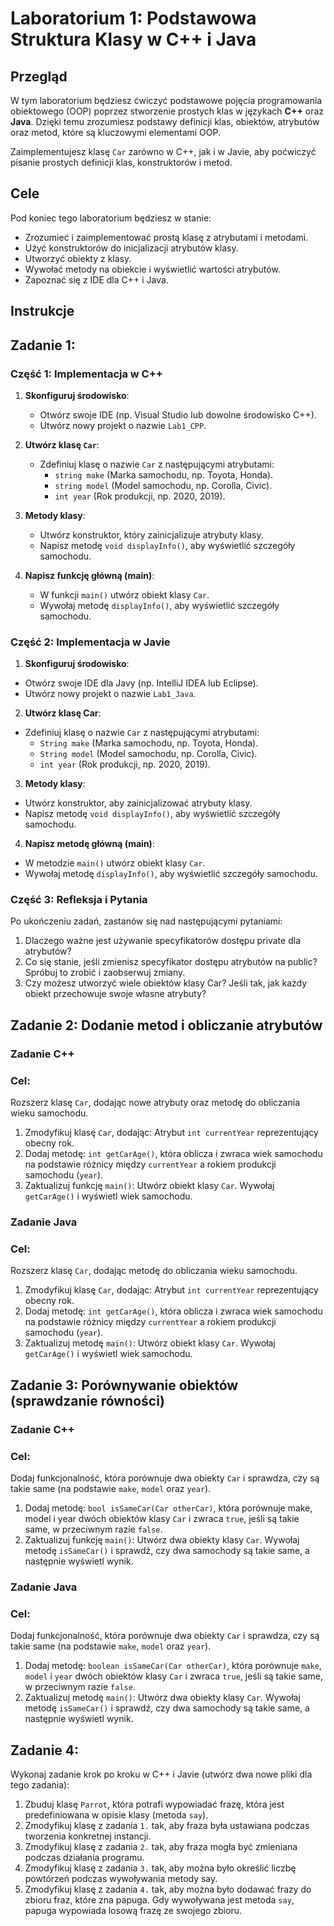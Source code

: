 # Laboratorium 1: Podstawowa Struktura Klasy w C++ i Java

## Przegląd

W tym laboratorium będziesz ćwiczyć podstawowe pojęcia programowania obiektowego (OOP) poprzez stworzenie prostych klas w językach **C++** oraz **Java**. Dzięki temu zrozumiesz podstawy definicji klas, obiektów, atrybutów oraz metod, które są kluczowymi elementami OOP.

Zaimplementujesz klasę `Car` zarówno w C++, jak i w Javie, aby poćwiczyć pisanie prostych definicji klas, konstruktorów i metod.

## Cele

Pod koniec tego laboratorium będziesz w stanie:
- Zrozumieć i zaimplementować prostą klasę z atrybutami i metodami.
- Użyć konstruktorów do inicjalizacji atrybutów klasy.
- Utworzyć obiekty z klasy.
- Wywołać metody na obiekcie i wyświetlić wartości atrybutów.
- Zapoznać się z IDE dla C++ i Java.

## Instrukcje

## Zadanie 1: 

### Część 1: Implementacja w C++

1. **Skonfiguruj środowisko**:
   - Otwórz swoje IDE (np. Visual Studio lub dowolne środowisko C++).
   - Utwórz nowy projekt o nazwie `Lab1_CPP`.

2. **Utwórz klasę `Car`**:
   - Zdefiniuj klasę o nazwie `Car` z następującymi atrybutami:
     - `string make` (Marka samochodu, np. Toyota, Honda).
     - `string model` (Model samochodu, np. Corolla, Civic).
     - `int year` (Rok produkcji, np. 2020, 2019).

3. **Metody klasy**:
   - Utwórz konstruktor, który zainicjalizuje atrybuty klasy.
   - Napisz metodę `void displayInfo()`, aby wyświetlić szczegóły samochodu.

4. **Napisz funkcję główną (main)**:
   - W funkcji `main()` utwórz obiekt klasy `Car`.
   - Wywołaj metodę `displayInfo()`, aby wyświetlić szczegóły samochodu.

### Część 2: Implementacja w Javie

1. **Skonfiguruj środowisko**:
  - Otwórz swoje IDE dla Javy (np. IntelliJ IDEA lub Eclipse).
  - Utwórz nowy projekt o nazwie `Lab1_Java`.

2. **Utwórz klasę Car**:
  - Zdefiniuj klasę o nazwie `Car` z następującymi atrybutami:
    - `String make` (Marka samochodu, np. Toyota, Honda).
    - `String model` (Model samochodu, np. Corolla, Civic).
    - `int year` (Rok produkcji, np. 2020, 2019).

3. **Metody klasy**:
  - Utwórz konstruktor, aby zainicjalizować atrybuty klasy.
  - Napisz metodę `void displayInfo()`, aby wyświetlić szczegóły samochodu.

4. **Napisz metodę główną (main)**:
  - W metodzie `main()` utwórz obiekt klasy `Car`.
  - Wywołaj metodę `displayInfo()`, aby wyświetlić szczegóły samochodu.
    
### Część 3: Refleksja i Pytania

Po ukończeniu zadań, zastanów się nad następującymi pytaniami:
  1. Dlaczego ważne jest używanie specyfikatorów dostępu private dla atrybutów?
  2. Co się stanie, jeśli zmienisz specyfikator dostępu atrybutów na public? Spróbuj to zrobić i zaobserwuj zmiany.
  3. Czy możesz utworzyć wiele obiektów klasy Car? Jeśli tak, jak każdy obiekt przechowuje swoje własne atrybuty?

## Zadanie 2: Dodanie metod i obliczanie atrybutów

### Zadanie C++ 
### Cel:
Rozszerz klasę `Car`, dodając nowe atrybuty oraz metodę do obliczania wieku samochodu.

   1. Zmodyfikuj klasę `Car`, dodając:
      Atrybut `int currentYear` reprezentujący obecny rok.
   2. Dodaj metodę:
      `int getCarAge()`, która oblicza i zwraca wiek samochodu na podstawie różnicy między `currentYear` a rokiem produkcji samochodu (`year`).
   3. Zaktualizuj funkcję `main()`:
      Utwórz obiekt klasy `Car`.
      Wywołaj `getCarAge()` i wyświetl wiek samochodu.
      
### Zadanie Java 
### Cel:
Rozszerz klasę `Car`, dodając metodę do obliczania wieku samochodu.

   1. Zmodyfikuj klasę `Car`, dodając:
      Atrybut `int currentYear` reprezentujący obecny rok.
   2. Dodaj metodę:
      `int getCarAge()`, która oblicza i zwraca wiek samochodu na podstawie różnicy między `currentYear` a rokiem produkcji samochodu (`year`).
   3. Zaktualizuj metodę `main()`:
      Utwórz obiekt klasy `Car`.
      Wywołaj `getCarAge()` i wyświetl wiek samochodu.
      
## Zadanie 3: Porównywanie obiektów (sprawdzanie równości)

### Zadanie C++ 
### Cel:
Dodaj funkcjonalność, która porównuje dwa obiekty `Car` i sprawdza, czy są takie same (na podstawie `make`, `model` oraz `year`).
   1. Dodaj metodę:
      `bool isSameCar(Car otherCar)`, która porównuje make, model i year dwóch obiektów klasy `Car` i zwraca `true`, jeśli są takie same, w przeciwnym razie `false`.
   2. Zaktualizuj funkcję `main()`:
      Utwórz dwa obiekty klasy `Car`.
      Wywołaj metodę `isSameCar()` i sprawdź, czy dwa samochody są takie same, a następnie wyświetl wynik.
      
### Zadanie Java 
### Cel:
Dodaj funkcjonalność, która porównuje dwa obiekty `Car` i sprawdza, czy są takie same (na podstawie `make`, `model` oraz `year`).
   1. Dodaj metodę:
      `boolean isSameCar(Car otherCar)`, która porównuje `make`, `model` i `year` dwóch obiektów klasy `Car` i zwraca `true`, jeśli są takie same, w przeciwnym razie `false`.
   2. Zaktualizuj metodę `main()`:
      Utwórz dwa obiekty klasy `Car`.
      Wywołaj metodę `isSameCar()` i sprawdź, czy dwa samochody są takie same, a następnie wyświetl wynik.
      
## Zadanie 4:

Wykonaj zadanie krok po kroku w C++ i Javie (utwórz dwa nowe pliki dla tego zadania):
   1. Zbuduj klasę `Parrot`, która potrafi wypowiadać frazę, która jest predefiniowana w opisie klasy (metoda `say`).
   2. Zmodyfikuj klasę z zadania `1.` tak, aby fraza była ustawiana podczas tworzenia konkretnej instancji.
   3. Zmodyfikuj klasę z zadania `2.` tak, aby fraza mogła być zmieniana podczas działania programu.
   4. Zmodyfikuj klasę z zadania `3.` tak, aby można było określić liczbę powtórzeń podczas wywoływania metody say.
   5. Zmodyfikuj klasę z zadania `4.` tak, aby można było dodawać frazy do zbioru fraz, które zna papuga. Gdy wywoływana jest metoda `say`, papuga wypowiada losową frazę ze swojego zbioru.



